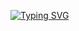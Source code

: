 <a href="https://git.io/typing-svg"><img src="https://readme-typing-svg.herokuapp.com?font=Fira+Code&duration=1000&pause=10000&random=false&width=1500&height=100&lines=Passionate+developer+specializing+in+Front-end%2C+Back-end%2C+contributing+to+open-source+projects%2C+and+continuously+learning." alt="Typing SVG" /></a>
